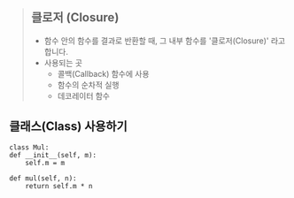 > ## 클로저 (Closure)
> - 함수 안의 함수를 결과로 반환할 때, 그 내부 함수를 '클로저(Closure)' 라고 합니다.
> - 사용되는 곳
>   - 콜백(Callback) 함수에 사용
>   - 함수의 순차적 실행
>   - 데코레이터 함수

## 클래스(Class) 사용하기

    class Mul:
    def __init__(self, m):
        self.m = m

    def mul(self, n):
        return self.m * n
